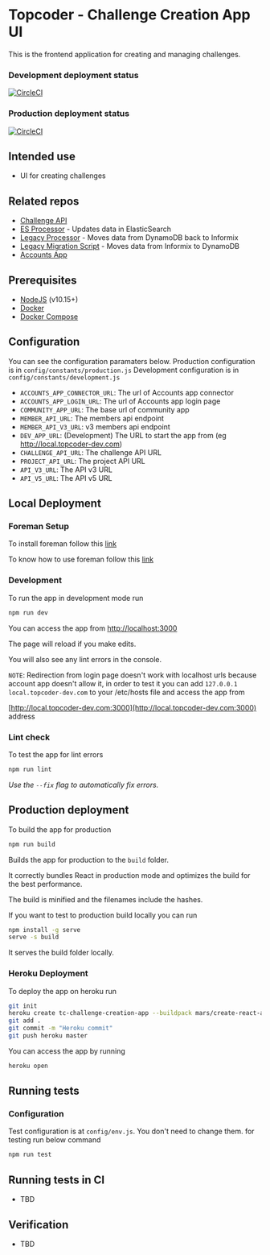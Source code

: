 # Topcoder - Challenge Creation App UI

This is the frontend application for creating and managing challenges.

### Development deployment status
[![CircleCI](https://circleci.com/gh/topcoder-platform/challenge-engine-ui/tree/develop.svg?style=svg)](https://circleci.com/gh/topcoder-platform/challenge-engine-ui/tree/develop)

### Production deployment status
[![CircleCI](https://circleci.com/gh/topcoder-platform/challenge-engine-ui/tree/master.svg?style=svg)](https://circleci.com/gh/topcoder-platform/challenge-engine-ui/tree/master)

## Intended use

- UI for creating challenges

## Related repos
-  [Challenge API](https://github.com/topcoder-platform/challenge-api)
-  [ES Processor](https://github.com/topcoder-platform/challenge-processor-es) - Updates data in ElasticSearch
-  [Legacy Processor](https://github.com/topcoder-platform/legacy-challenge-processor) - Moves data from DynamoDB back to Informix
-  [Legacy Migration Script](https://github.com/topcoder-platform/legacy-challenge-migration-script) - Moves data from Informix to DynamoDB
-  [Accounts App](https://github.com/appirio-tech/accounts-app)

## Prerequisites
-  [NodeJS](https://nodejs.org/en/) (v10.15+)
-  [Docker](https://www.docker.com/)
-  [Docker Compose](https://docs.docker.com/compose/)

## Configuration

You can see the configuration paramaters below.
Production configuration is in `config/constants/production.js`
Development configuration is in `config/constants/development.js`

-  `ACCOUNTS_APP_CONNECTOR_URL`: The url of Accounts app connector
-  `ACCOUNTS_APP_LOGIN_URL`: The url of Accounts app login page
-  `COMMUNITY_APP_URL`: The base url of community app
-  `MEMBER_API_URL`: The members api endpoint
-  `MEMBER_API_V3_URL`: v3 members api endpoint
-  `DEV_APP_URL`: (Development) The URL to start the app from (eg http://local.topcoder-dev.com)
-  `CHALLENGE_API_URL`: The challenge API URL
-  `PROJECT_API_URL`: The project API URL
-  `API_V3_URL`: The API v3 URL
-  `API_V5_URL`: The API v5 URL

## Local Deployment

### Foreman Setup

To install foreman follow this [link](https://theforeman.org/manuals/1.24/#3.InstallingForeman)

To know how to use foreman follow this [link](https://theforeman.org/manuals/1.24/#2.Quickstart)

### Development

To run the app in development mode run

```bash
npm run dev
```

You can access the app from [http://localhost:3000](http://localhost:3000)

The page will reload if you make edits.

You will also see any lint errors in the console.

`NOTE`: Redirection from login page doesn't work with localhost urls because account app doesn't allow it, in order to test it you can add `127.0.0.1 local.topcoder-dev.com` to your /etc/hosts file and access the app from

[http://local.topcoder-dev.com:3000](http://local.topcoder-dev.com:3000) address

### Lint check

To test the app for lint errors

```bash
npm run lint
```

*Use the `--fix` flag to automatically fix errors.*

## Production deployment

To build the app for production

```bash
npm run build
```

Builds the app for production to the `build` folder.

It correctly bundles React in production mode and optimizes the build for the best performance.

The build is minified and the filenames include the hashes.

If you want to test to production build locally you can run

```bash
npm install -g serve
serve -s build
```

It serves the build folder locally.

### Heroku Deployment

To deploy the app on heroku run

```bash
git init
heroku create tc-challenge-creation-app --buildpack mars/create-react-app
git add .
git commit -m "Heroku commit"
git push heroku master
```

You can access the app by running

```bash
heroku open
```

## Running tests

### Configuration

Test configuration is at `config/env.js`. You don't need to change them.
for testing run below command

```bash
npm run test
```

## Running tests in CI
- TBD

## Verification
- TBD
